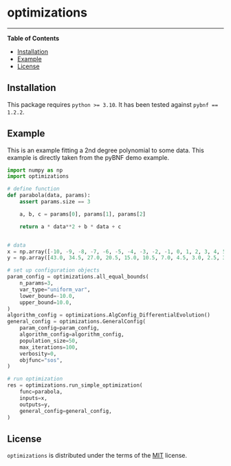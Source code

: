 # optimizations

-----

**Table of Contents**

- [Installation](#installation)
- [Example](#example)
- [License](#license)

## Installation

This package requires `python >= 3.10`. It has been tested against `pybnf == 1.2.2`.

## Example

This is an example fitting a 2nd degree polynomial to some data. This example is 
directly taken from the pyBNF demo example.

```python
import numpy as np
import optimizations

# define function
def parabola(data, params):
    assert params.size == 3

    a, b, c = params[0], params[1], params[2]

    return a * data**2 + b * data + c


# data
x = np.array([-10, -9, -8, -7, -6, -5, -4, -3, -2, -1, 0, 1, 2, 3, 4, 5, 6, 7, 8, 9, 10,])
y = np.array([43.0, 34.5, 27.0, 20.5, 15.0, 10.5, 7.0, 4.5, 3.0, 2.5, 3.0, 4.5, 7.0, 10.5, 15.0, 20.5, 27.0, 34.5, 43.0, 52.5, 63.0,])

# set up configuration objects
param_config = optimizations.all_equal_bounds(
    n_params=3,
    var_type="uniform_var",
    lower_bound=-10.0,
    upper_bound=10.0,
)
algorithm_config = optimizations.AlgConfig_DifferentialEvolution()
general_config = optimizations.GeneralConfig(
    param_config=param_config,
    algorithm_config=algorithm_config,
    population_size=50,
    max_iterations=100,
    verbosity=0,
    objfunc="sos",
)

# run optimization
res = optimizations.run_simple_optimization(
    func=parabola,
    inputs=x,
    outputs=y,
    general_config=general_config,
)
```

## License

`optimizations` is distributed under the terms of the [MIT](https://spdx.org/licenses/MIT.html) license.
